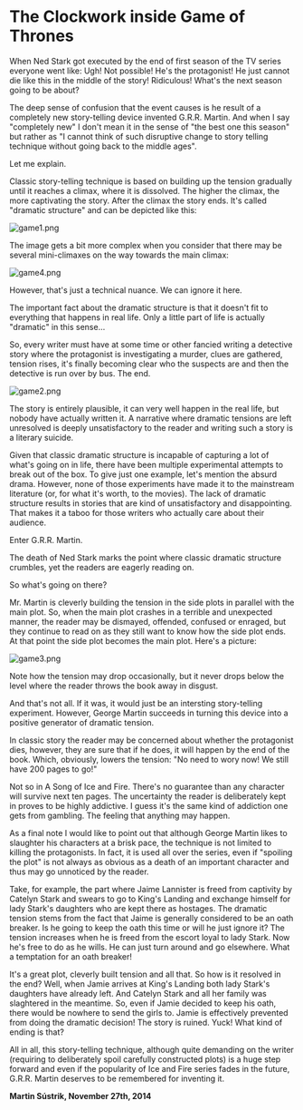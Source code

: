 # The Clockwork inside Game of Thrones



When Ned Stark got executed by the end of first season of the TV series everyone went like: Ugh! Not possible! He's the protagonist! He just cannot die like this in the middle of the story! Ridiculous! What's the next season going to be about?

The deep sense of confusion that the event causes is he result of a completely new story-telling device invented G.R.R. Martin. And when I say "completely new" I don't mean it in the sense of "the best one this season" but rather as "I cannot think of such disruptive change to story telling technique without going back to the middle ages".

Let me explain.

Classic story-telling technique is based on building up the tension gradually until it reaches a climax, where it is dissolved. The higher the climax, the more captivating the story. After the climax the story ends. It's called "dramatic structure" and can be depicted like this:

![game1.png](http://250bpm.wdfiles.com/local--files/blog:45/game1.png)

The image gets a bit more complex when you consider that there may be several mini-climaxes on the way towards the main climax:

![game4.png](http://250bpm.wdfiles.com/local--files/blog:45/game4.png)

However, that's just a technical nuance. We can ignore it here.

The important fact about the dramatic structure is that it doesn't fit to everything that happens in real life. Only a little part of life is actually "dramatic" in this sense…

So, every writer must have at some time or other fancied writing a detective story where the protagonist is investigating a murder, clues are gathered, tension rises, it's finally becoming clear who the suspects are and then the detective is run over by bus. The end.

![game2.png](http://250bpm.wdfiles.com/local--files/blog:45/game2.png)

The story is entirely plausible, it can very well happen in the real life, but nobody have actually written it. A narrative where dramatic tensions are left unresolved is deeply unsatisfactory to the reader and writing such a story is a literary suicide.

Given that classic dramatic structure is incapable of capturing a lot of what's going on in life, there have been multiple experimental attempts to break out of the box. To give just one example, let's mention the absurd drama. However, none of those experiments have made it to the mainstream literature (or, for what it's worth, to the movies). The lack of dramatic structure results in stories that are kind of unsatisfactory and disappointing. That makes it a taboo for those writers who actually care about their audience.

Enter G.R.R. Martin.

The death of Ned Stark marks the point where classic dramatic structure crumbles, yet the readers are eagerly reading on.

So what's going on there?

Mr. Martin is cleverly building the tension in the side plots in parallel with the main plot. So, when the main plot crashes in a terrible and unexpected manner, the reader may be dismayed, offended, confused or enraged, but they continue to read on as they still want to know how the side plot ends. At that point the side plot becomes the main plot. Here's a picture:

![game3.png](http://250bpm.wdfiles.com/local--files/blog:45/game3.png)

Note how the tension may drop occasionally, but it never drops below the level where the reader throws the book away in disgust.

And that's not all. If it was, it would just be an intersting story-telling experiment. However, George Martin succeeds in turning this device into a positive generator of dramatic tension.

In classic story the reader may be concerned about whether the protagonist dies, however, they are sure that if he does, it will happen by the end of the book. Which, obviously, lowers the tension: "No need to wory now! We still have 200 pages to go!"

Not so in A Song of Ice and Fire. There's no guarantee than any character will survive next ten pages. The uncertainty the reader is deliberately kept in proves to be highly addictive. I guess it's the same kind of addiction one gets from gambling. The feeling that anything may happen.

As a final note I would like to point out that although George Martin likes to slaughter his characters at a brisk pace, the technique is not limited to killing the protagonists. In fact, it is used all over the series, even if "spoiling the plot" is not always as obvious as a death of an important character and thus may go unnoticed by the reader.

Take, for example, the part where Jaime Lannister is freed from captivity by Catelyn Stark and swears to go to King's Landing and exchange himself for lady Stark's daughters who are kept there as hostages. The dramatic tension stems from the fact that Jaime is generally considered to be an oath breaker. Is he going to keep the oath this time or will he just ignore it? The tension increases when he is freed from the escort loyal to lady Stark. Now he's free to do as he wills. He can just turn around and go elsewhere. What a temptation for an oath breaker!

It's a great plot, cleverly built tension and all that. So how is it resolved in the end? Well, when Jamie arrives at King's Landing both lady Stark's daughters have already left. And Catelyn Stark and all her family was slaghtered in the meantime. So, even if Jamie decided to keep his oath, there would be nowhere to send the girls to. Jamie is effectively prevented from doing the dramatic decision! The story is ruined. Yuck! What kind of ending is that?

All in all, this story-telling technique, although quite demanding on the writer (requiring to deliberately spoil carefully constructed plots) is a huge step forward and even if the popularity of Ice and Fire series fades in the future, G.R.R. Martin deserves to be remembered for inventing it.

**Martin Sústrik, November 27th, 2014**